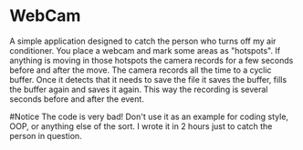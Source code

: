 WebCam
======

A simple application designed to catch the person who turns off my air conditioner. You place a webcam and mark some areas as "hotspots". If anything is moving in those hotspots the camera records for a few seconds before and after the move.
The camera records all the time to a cyclic buffer. Once it detects that it needs to save the file it saves the buffer, fills the buffer again and saves it again. This way the recording is several seconds before and after the event.

#Notice
The code is very bad! Don't use it as an example for coding style, OOP, or anything else of the sort.
I wrote it in 2 hours just to catch the person in question.